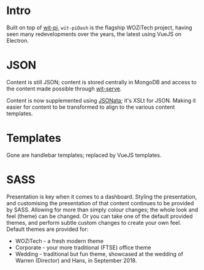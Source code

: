 <!-- TITLE: qit-piDash -->
<!-- SUBTITLE: The Raspberry PI powered Dashboard -->

# Intro
Built on top of [wit-pi](/projects/wit-pi), `wit-piDash` is the flagship WOZiTech project, having seen many redevelopments over the years, the latest using VueJS on Electron.

# JSON
Content is still JSON; content is stored centrally in MongoDB and access to the content made possible through [wit-serve](/projects/wit-serve). 

Content is now supplemented using [JSONata](http://jsonata.org/); it's XSLt for JSON. Making it easier for content to be transformed to align to the various content templates.

# Templates
Gone are handlebar templates; replaced by VueJS templates.

# SASS
Presentation is key when it comes to a dashboard. Styling the presentation, and customising the presentation of that content continues to be provided by SASS. Allowing for more than simply colour changes; the whole look and feel (theme) can be changed. Or you can take one of the default provided themes, and perform subtle custom changes to create your own feel. Default themes are provided for:
* WOZiTech - a fresh modern theme
* Corporate - your more traditional (FTSE) office theme
* Wedding - traditional but fun theme, showcased at the wedding of Warren (Director) and Hans, in September 2018.